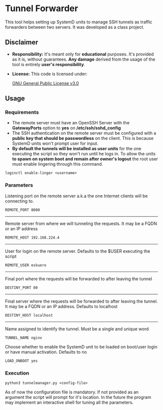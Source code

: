 # Tunnel Forwarder
This tool helps setting up SystemD units to manage SSH tunnels as traffic forwarders between two servers. It was developed as a class project.

## Disclaimer
 - **Responsibility:** It's meant only for **educational** purposes. It's provided as it is, without guarantees. **Any damage** derived from the usage of the tool is entirely **user's responsibility**.
 - **License:** This code is licensed under:

    [GNU General Public License v3.0](https://www.gnu.org/licenses/gpl-3.0.txt)

## Usage
### Requirements
 - The remote server must have an OpenSSH Server with the **GatewayPorts** option to **yes** on **/etc/ssh/sshd_config**
 - The SSH authentication on the remote server must be configured with a **public key that should be passwordless** on the client. This is because SystemD units won't prompt user for input.
 - **By default the tunnels will be installed as user units** for the one executing the script so they won't run until he logs in. To allow the units **to spawn on system boot and remain after owner's logout** the root user must enable lingering through this command.
```
loginctl enable-linger <username>
```
### Parameters
Listening port on the remote server a.k.a the one Internet clients will be connecting to.
```
REMOTE_PORT 8080
```
---
Remote server from where we will tunneling the requests. It may be a FQDN or an IP address
```
REMOTE_HOST 192.168.224.4
```
---
User for login on the remote server. Defaults to the $USER executing the script
```
REMOTE_USER eskuero
```
---
Final port where the requests will be forwarded to after leaving the tunnel
```
DESTINY_PORT 80
```
---
Final server where the requests will be forwarded to after leaving the tunnel. It may be a FQDN or an IP address. Defaults to localhost
```
DESTINY_HOST localhost
```
---
Name assigned to identify the tunnel. Must be a single and unique word
```
TUNNEL_NAME nginx
```
Choose whether to enable the SystemD unit to be loaded on boot/user login or have manual activation. Defaults to no

    LOAD_ONBOOT yes
### Execution
```
python3 tunnelmanager.py <config-file>
```
As of now the configuration file is mandatory. If not provided as an argument the script will prompt for it's location. In the future the program may implement an interactive shell for tuning all the parameters.
